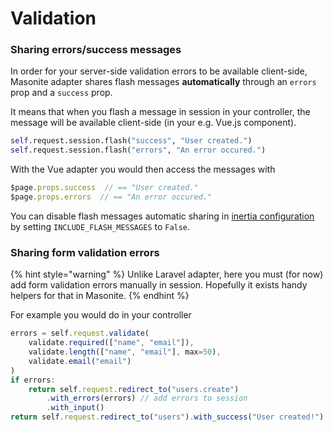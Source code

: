 # Validation

### Sharing errors/success messages

In order for your server-side validation errors to be available client-side, Masonite adapter shares flash messages **automatically** through an `errors` prop and a  `success` prop.

It means that when you flash a message in session in your controller, the message will be available client-side \(in your e.g. Vue.js component\).

```python
self.request.session.flash("success", "User created.")
self.request.session.flash("errors", "An error occured.")
```

With the Vue adapter you would then access the messages with

```javascript
$page.props.success  // == "User created."
$page.props.errors  // == "An error occured."
```

You can disable flash messages automatic sharing in [inertia configuration](../advanced/configuration.md) by setting  `INCLUDE_FLASH_MESSAGES` to `False`.

### Sharing form validation errors

{% hint style="warning" %}
Unlike Laravel adapter, here you must \(for now\) add form validation errors manually in session. Hopefully it exists handy helpers for that in Masonite.
{% endhint %}

For example you would do in your controller

```javascript
errors = self.request.validate(
    validate.required(["name", "email"]),
    validate.length(["name", "email"], max=50),
    validate.email("email")
)
if errors:
    return self.request.redirect_to("users.create")
        .with_errors(errors) // add errors to session
        .with_input()
return self.request.redirect_to("users").with_success("User created!")
```

